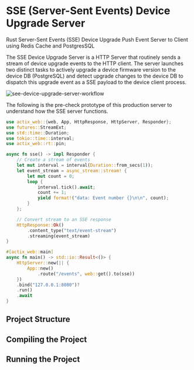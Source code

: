 # SSE (Server-Sent Events) Device Upgrade Server
Rust Server-Sent Events (SSE) Device Upgrade Push Event Server to Client using Redis Cache and PostgresSQL


The SSE Device Upgrade Server is a HTTP Server that routinely sends a stream of device upgrade events to the
HTTP client. The server launches two distinct tasks to actively upgrade a device firmware version to the device DB (PostgreSQL)
and detect upgrade changes to the device DB to dispatch this upgrade event as a SSE payload to the device client process.


![see-device-upgrade-server-workflow]()


The following is the pre-check prototype of this production server to understand how the SSE server functions.

```rust
use actix_web::{web, App, HttpResponse, HttpServer, Responder};
use futures::StreamExt;
use std::time::Duration;
use tokio::time::interval;
use actix_web::rt::pin;

async fn sse() -> impl Responder {
    // Create a stream of events
    let mut interval = interval(Duration::from_secs(1));
    let event_stream = async_stream::stream! {
        let mut count = 0;
        loop {
            interval.tick().await;
            count += 1;
            yield format!("data: Event number {}\n\n", count);
        }
    };

    // Convert stream to an SSE response
    HttpResponse::Ok()
        .content_type("text/event-stream")
        .streaming(event_stream)
}

#[actix_web::main]
async fn main() -> std::io::Result<()> {
    HttpServer::new(|| {
        App::new()
            .route("/events", web::get().to(sse))
    })
    .bind("127.0.0.1:8080")?
    .run()
    .await
}
```


## Project Structure

## Compiling the Project

## Running the Project
